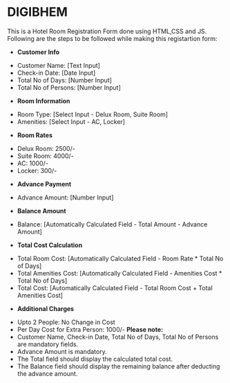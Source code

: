 # DIGIBHEM

This is a Hotel Room Registration Form done using HTML,CSS and JS.
Following are the steps to be followed while making this registartion form:
* **Customer Info**
- Customer Name: [Text Input]
- Check-in Date: [Date Input]
- Total No of Days: [Number Input]
- Total No of Persons: [Number Input]
* **Room Information**
- Room Type: [Select Input - Delux Room, Suite Room]
- Amenities: [Select Input - AC, Locker]
* **Room Rates**
- Delux Room: 2500/-
- Suite Room: 4000/-
- AC: 1000/-
- Locker: 300/-
* **Advance Payment**
- Advance Amount: [Number Input]
* **Balance Amount**
- Balance: [Automatically Calculated Field - Total Amount - Advance Amount]
* **Total Cost Calculation**
- Total Room Cost: [Automatically Calculated Field - Room Rate * Total No of Days]
- Total Amenities Cost: [Automatically Calculated Field - Amenities Cost * Total No of
Days]
- Total Cost: [Automatically Calculated Field - Total Room Cost + Total Amenities Cost]
* **Additional Charges**
- Upto 2 People: No Change in Cost
- Per Day Cost for Extra Person: 1000/-
**Please note:**
- Customer Name, Check-in Date, Total No of Days, Total No of Persons are mandatory
fields.
- Advance Amount is mandatory.
- The Total field should display the calculated total cost.
- The Balance field should display the remaining balance after deducting the advance
amount.

